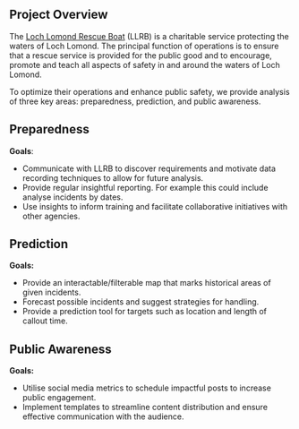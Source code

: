 ## Project Overview

The [Loch Lomond Rescue Boat](https://www.lochlomondrescueboat.org/) (LLRB) is a charitable service protecting the waters of Loch Lomond. The principal function of operations is to ensure that a rescue service is provided for the public good and to encourage, promote and teach all aspects of safety in and around the waters of Loch Lomond.

To optimize their operations and enhance public safety, we provide analysis of three key areas: preparedness, prediction, and public awareness.

## Preparedness

**Goals**:
- Communicate with LLRB to discover requirements and motivate data recording techniques to allow for future analysis.
- Provide regular insightful reporting. For example this could include analyse incidents by dates.
- Use insights to inform training and facilitate collaborative initiatives with other agencies.

## Prediction

**Goals:**
- Provide an interactable/filterable map that marks historical areas of given incidents.
- Forecast possible incidents and suggest strategies for handling.
- Provide a prediction tool for targets such as location and length of callout time.

## Public Awareness

**Goals:**
- Utilise social media metrics to schedule impactful posts to increase public engagement.
- Implement templates to streamline content distribution and ensure effective communication with the audience.
